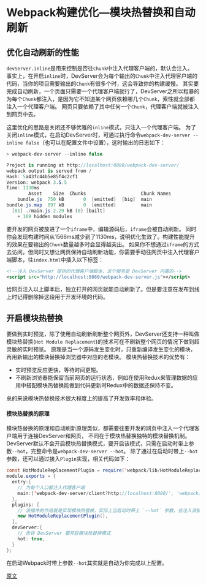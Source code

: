 # Webpack构建优化—模块热替换和自动刷新

## 优化自动刷新的性能



`devServer.inline`是用来控制是否往`Chunk`中注入代理客户端的，默认会注入。 事实上，在开启`inline`时，DevServer会为每个输出的`Chunk`中注入代理客户端的代码，当你的项目需要输出的`Chunk`有很多个时，这会导致你的构建缓慢。 其实要完成自动刷新，一个页面只需要一个代理客户端就行了，DevServer之所以粗暴的为每个`Chunk`都注入，是因为它不知道某个网页依赖哪几个`Chunk`，索性就全部都注入一个代理客户端。 网页只要依赖了其中任何一个`Chunk`，代理客户端就被注入到网页中去。

这里优化的思路是关闭还不够优雅的`inline`模式，只注入一个代理客户端。 为了关闭`inline`模式，在启动DevServer时，可通过执行命令`webpack-dev-server --inline false`（也可以在配置文件中设置），这时输出的日志如下：



```csharp
> webpack-dev-server --inline false

Project is running at http://localhost:8080/webpack-dev-server/
webpack output is served from /
Hash: 5a43fc44b5e85f4c2cf1
Version: webpack 3.5.5
Time: 1130ms
        Asset    Size  Chunks                    Chunk Names
    bundle.js  750 kB       0  [emitted]  [big]  main
bundle.js.map  897 kB       0  [emitted]         main
  [81] ./main.js 2.29 kB {0} [built]
    + 169 hidden modules
```

要开发的网页被放进了一个`iframe`中，编辑源码后，`iframe`会被自动刷新。 同时你会发现构建时间从1566ms减少到了1130ms，说明优化生效了。构建性能提升的效果在要输出的`Chunk`数量越多时会显得越突出。
 如果你不想通过`iframe`的方式去访问，但同时又想让网页保持自动刷新功能，你需要手动往网页中注入代理客户端脚本，往`index.html`中插入以下标签：



```xml
<!--注入 DevServer 提供的代理客户端脚本，这个服务是 DevServer 内置的-->
<script src="http://localhost:8080/webpack-dev-server.js"></script>
```

给网页注入以上脚本后，独立打开的网页就能自动刷新了。但是要注意在发布到线上时记得删除掉这段用于开发环境的代码。

## 开启模块热替换

要做到实时预览，除了使用自动刷新刷新整个网页外，DevServer还支持一种叫做模块热替换(`Hot Module Replacement`)的技术可在不刷新整个网页的情况下做到超灵敏的实时预览。 原理是当一个源码发生变化时，只重新编译发生变化的模块，再用新输出的模块替换掉浏览器中对应的老模块。
 模块热替换技术的优势有：

- 实时预览反应更快，等待时间更短。
- 不刷新浏览器能保留当前网页的运行状态，例如在使用Redux来管理数据的应用中搭配模块热替换能做到代码更新时Redux中的数据还保持不变。

总的来说模块热替换技术很大程度上的提高了开发效率和体验。

#### 模块热替换的原理

模块热替换的原理和自动刷新原理类似，都需要往要开发的网页中注入一个代理客户端用于连接DevServer和网页， 不同在于模块热替换独特的模块替换机制。
 DevServer默认不会开启模块热替换模式，要开启该模式，只需在启动时带上参数`--hot`，完整命令是`webpack-dev-server --hot`。
 除了通过在启动时带上`--hot`参数，还可以通过接入`Plugin`实现，相关代码如下：



```java
const HotModuleReplacementPlugin = require('webpack/lib/HotModuleReplacementPlugin');
module.exports = {
  entry:{
    // 为每个入口都注入代理客户端
    main:['webpack-dev-server/client?http://localhost:8080/', 'webpack/hot/dev-server','./src/main.js'],
  },
  plugins: [
    // 该插件的作用就是实现模块热替换，实际上当启动时带上 `--hot` 参数，会注入该插件，生成 .hot-update.json 文件。
    new HotModuleReplacementPlugin(),
  ],
  devServer:{
    // 告诉 DevServer 要开启模块热替换模式
    hot: true,      
  }  
};
```

在启动Webpack时带上参数`--hot`其实就是自动为你完成以上配置。

[原文](https://www.jianshu.com/p/d35b6b33dee4)

